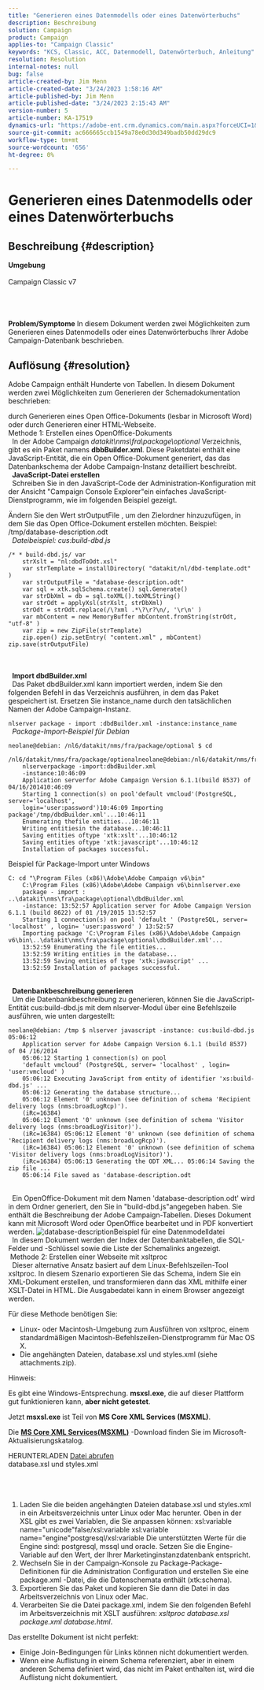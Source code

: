 ```yaml
---
title: "Generieren eines Datenmodells oder eines Datenwörterbuchs"
description: Beschreibung
solution: Campaign
product: Campaign
applies-to: "Campaign Classic"
keywords: "KCS, Classic, ACC, Datenmodell, Datenwörterbuch, Anleitung"
resolution: Resolution
internal-notes: null
bug: false
article-created-by: Jim Menn
article-created-date: "3/24/2023 1:58:16 AM"
article-published-by: Jim Menn
article-published-date: "3/24/2023 2:15:43 AM"
version-number: 5
article-number: KA-17519
dynamics-url: "https://adobe-ent.crm.dynamics.com/main.aspx?forceUCI=1&pagetype=entityrecord&etn=knowledgearticle&id=42e0f551-e7c9-ed11-b597-6045bd0061cb"
source-git-commit: ac666665ccb1549a78e0d30d349badb50dd29dc9
workflow-type: tm+mt
source-wordcount: '656'
ht-degree: 0%

---
```


# Generieren eines Datenmodells oder eines Datenwörterbuchs

## Beschreibung {#description}

<b>Umgebung</b><br><br>Campaign Classic v7<br><br> <br><br><br><b>Problem/Symptome</b>
In diesem Dokument werden zwei Möglichkeiten zum Generieren eines Datenmodells oder eines Datenwörterbuchs Ihrer Adobe Campaign-Datenbank beschrieben.


## Auflösung {#resolution}


Adobe Campaign enthält Hunderte von Tabellen. In diesem Dokument werden zwei Möglichkeiten zum Generieren der Schemadokumentation beschrieben:

durch Generieren eines Open Office-Dokuments (lesbar in Microsoft Word) oder durch Generieren einer HTML-Webseite.
<br>Methode 1: Erstellen eines OpenOffice-Dokuments<br> 
In der Adobe Campaign *datakit\nms\fra\package\optional* Verzeichnis, gibt es ein Paket namens <b>dbbBuilder.xml</b>. Diese Paketdatei enthält eine JavaScript-Entität, die ein Open Office-Dokument generiert, das das Datenbankschema der Adobe Campaign-Instanz detailliert beschreibt.
<br> 
<b>JavaScript-Datei erstellen</b>
<br> 
Schreiben Sie in den JavaScript-Code der Administration-Konfiguration mit der Ansicht &quot;Campaign Console Explorer&quot;ein einfaches JavaScript-Dienstprogramm, wie im folgenden Beispiel gezeigt.

Ändern Sie den Wert strOutputFile , um den Zielordner hinzuzufügen, in dem Sie das Open Office-Dokument erstellen möchten. Beispiel: /tmp/database-description.odt
<br> 
*Dateibeispiel: cus:build-dbd.js*


```
/* * build-dbd.js/ var 
    strXslt = "nl:dbdToOdt.xsl" 
    var strTemplate = installDirectory( "datakit/nl/dbd-template.odt" ) 
    var strOutputFile = "database-description.odt" 
    var sql = xtk.sqlSchema.create() sql.Generate() 
    var strDbXml = db = sql.toXML().toXMLString() 
    var strOdt = applyXsl(strXslt, strDbXml) 
    strOdt = strOdt.replace(/\?xml .*\?\r?\n/, '\r\n' ) 
    var mbContent = new MemoryBuffer mbContent.fromString(strOdt, "utf-8" ) 
    var zip = new ZipFile(strTemplate) 
    zip.open() zip.setEntry( "content.xml" , mbContent) zip.save(strOutputFile)
```

<br> <br> 
<b>Import dbdBuilder.xml</b>
<br> 
Das Paket dbdBuilder.xml kann importiert werden, indem Sie den folgenden Befehl in das Verzeichnis ausführen, in dem das Paket gespeichert ist. Ersetzen Sie instance_name durch den tatsächlichen Namen der Adobe Campaign-Instanz.

`nlserver package - import :dbdBuilder.xml -instance:instance_name`
<br> 
*Package-Import-Beispiel für Debian*


```
neolane@debian: /nl6/datakit/nms/fra/package/optional $ cd 
    /nl6/datakit/nms/fra/package/optionalneolane@debian:/nl6/datakit/nms/fra/package/optional$ 
    nlserverpackage -import:dbdBuilder.xml 
    -instance:10:46:09 
    Application serverfor Adobe Campaign Version 6.1.1(build 8537) of 04/16/201410:46:09 
    Starting 1 connection(s) on pool'default vmcloud'(PostgreSQL, server='localhost', 
    login='user:password')10:46:09 Importing package'/tmp/dbdBuilder.xml'...10:46:11 
    Enumerating thefile entities...10:46:11 
    Writing entitiesin the database...10:46:11 
    Saving entities oftype 'xtk:xslt'...10:46:12 
    Saving entities oftype 'xtk:javascript'...10:46:12 
    Installation of packages successful.
```


Beispiel für Package-Import unter Windows


```
C: cd "\Program Files (x86)\Adobe\Adobe Campaign v6\bin" 
    C:\Program Files (x86)\Adobe\Adobe Campaign v6\binnlserver.exe 
    package - import : ..\datakit\nms\fra\package\optional\dbdBuilder.xml 
    -instance: 13:52:57 Application server for Adobe Campaign Version 6.1.1 (build 8622) of 01 /19/2015 13:52:57 
    Starting 1 connection(s) on pool 'default ' (PostgreSQL, server= 'localhost' , login= 'user:password' ) 13:52:57
    Importing package 'C:\Program Files (x86)\Adobe\Adobe Campaign v6\bin\..\datakit\nms\fra\package\optional\dbdBuilder.xml'... 
    13:52:59 Enumerating the file entities... 
    13:52:59 Writing entities in the database... 
    13:52:59 Saving entities of type 'xtk:javascript' ... 
    13:52:59 Installation of packages successful.
```

<br> 
<b>Datenbankbeschreibung generieren</b>
<br> 
Um die Datenbankbeschreibung zu generieren, können Sie die JavaScript-Entität cus:build-dbd.js mit dem nlserver-Modul über eine Befehlszeile ausführen, wie unten dargestellt:


```
neolane@debian: /tmp $ nlserver javascript -instance: cus:build-dbd.js 05:06:12 
    Application server for Adobe Campaign Version 6.1.1 (build 8537) of 04 /16/2014 
    05:06:12 Starting 1 connection(s) on pool 
    'default vmcloud' (PostgreSQL, server= 'localhost' , login= 'user:vmcloud' ) 
    05:06:12 Executing JavaScript from entity of identifier 'xs:build-dbd.js' ... 
    05:06:12 Generating the database structure... 
    05:06:12 Element '0' unknown (see definition of schema 'Recipient delivery logs (nms:broadLogRcp)'). 
    (iRc=16384) 
    05:06:12 Element '0' unknown (see definition of schema 'Visitor delivery logs (nms:broadLogVisitor)'). 
    (iRc=16384) 05:06:12 Element '0' unknown (see definition of schema 'Recipient delivery logs (nms:broadLogRcp)'). 
    (iRc=16384) 05:06:12 Element '0' unknown (see definition of schema 'Visitor delivery logs (nms:broadLogVisitor)'). 
    (iRc=16384) 05:06:13 Generating the ODT XML... 05:06:14 Saving the zip file ... 
    05:06:14 File saved as 'database-description.odt
```

<br> 
Ein OpenOffice-Dokument mit dem Namen &#39;database-description.odt&#39; wird in dem Ordner generiert, den Sie in &quot;build-dbd.js&quot;angegeben haben. Sie enthält die Beschreibung der Adobe Campaign-Tabellen. Dieses Dokument kann mit Microsoft Word oder OpenOffice bearbeitet und in PDF konvertiert werden.
![database-description](https://helpx.adobe.com/content/dam/help/en/campaign/kb/generate-data-model/jcr%3acontent/main-pars/image/database-description.gif "database-description")Beispiel für eine Datenmodelldatei<br> 
In diesem Dokument werden der Index der Datenbanktabellen, die SQL-Felder und -Schlüssel sowie die Liste der Schemalinks angezeigt.
<br> Methode 2: Erstellen einer Webseite mit xsltproc<br> 
Dieser alternative Ansatz basiert auf dem Linux-Befehlszeilen-Tool xsltproc. In diesem Szenario exportieren Sie das Schema, indem Sie ein XML-Dokument erstellen, und transformieren dann das XML mithilfe einer XSLT-Datei in HTML. Die Ausgabedatei kann in einem Browser angezeigt werden.

Für diese Methode benötigen Sie:

- Linux- oder Macintosh-Umgebung zum Ausführen von xsltproc, einem standardmäßigen Macintosh-Befehlszeilen-Dienstprogramm für Mac OS X.
- Die angehängten Dateien, database.xsl und styles.xml (siehe attachments.zip).


Hinweis:

Es gibt eine Windows-Entsprechung. <b>msxsl.exe</b>, die auf dieser Plattform gut funktionieren kann, <b>aber nicht getestet</b>.

Jetzt <b>msxsl.exe</b> ist Teil von <b>MS Core XML Services (MSXML)</b>.

Die <b>[MS Core XML Services](https://www.catalog.update.microsoft.com/Search.aspx?q=Microsoft%20Core%20XML%20Services%20%28MSXML%29%204.0)</b><b>[(MSXML)](https://www.catalog.update.microsoft.com/Search.aspx?q=Microsoft%20Core%20XML%20Services%20%28MSXML%29%204.0)</b> -Download finden Sie im Microsoft-Aktualisierungskatalog.



HERUNTERLADEN
[Datei abrufen](https://helpx.adobe.com/content/dam/help/en/campaign/kb/generate-data-model/jcr:content/main-pars/download_123504941/attachments.zip "attachments.zip") <br>database.xsl und styles.xml<br> <br> <br> 
1. Laden Sie die beiden angehängten Dateien database.xsl und styles.xml in ein Arbeitsverzeichnis unter Linux oder Mac herunter. Oben in der XSL gibt es zwei Variablen, die Sie anpassen können: xsl:variable name=&quot;unicode&quot;false/xsl:variable xsl:variable name=&quot;engine&quot;postgresql/xsl:variable Die unterstützten Werte für die Engine sind: postgresql, mssql und oracle. Setzen Sie die Engine-Variable auf den Wert, der Ihrer Marketinginstanzdatenbank entspricht.
2. Wechseln Sie in der Campaign-Konsole zu Package-Package-Definitionen für die Administration Configuration und erstellen Sie eine package.xml -Datei, die die Datenschemata enthält (xtk:schema).
3. Exportieren Sie das Paket und kopieren Sie dann die Datei in das Arbeitsverzeichnis von Linux oder Mac.
4. Verarbeiten Sie die Datei package.xml, indem Sie den folgenden Befehl im Arbeitsverzeichnis mit XSLT ausführen: *xsltproc database.xsl package.xml database.html*.


Das erstellte Dokument ist nicht perfekt:

- Einige Join-Bedingungen für Links können nicht dokumentiert werden.
- Wenn eine Auflistung in einem Schema referenziert, aber in einem anderen Schema definiert wird, das nicht im Paket enthalten ist, wird die Auflistung nicht dokumentiert.

